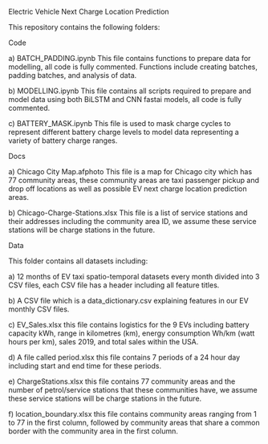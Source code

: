 Electric Vehicle Next Charge Location Prediction

This repository contains the following folders: 

Code
	
a) BATCH_PADDING.ipynb
This file contains functions to prepare data for modelling, all code is fully commented. Functions include creating batches, padding batches, and analysis of data.  

b) MODELLING.ipynb 
This file contains all scripts required to prepare and model data using both BiLSTM and CNN fastai models, all code is fully commented.

c) BATTERY_MASK.ipynb 
This file is used to mask charge cycles to represent different battery charge levels to model data representing a variety of battery charge ranges.


Docs

a) Chicago City Map.afphoto
This file is a map for Chicago city which has 77 community areas, these community areas are taxi passenger pickup and drop off locations as well as possible EV next charge location prediction areas.

b) Chicago-Charge-Stations.xlsx
This file is a list of service stations and their addresses including the community area ID, we assume these service stations will be charge stations in the future.


Data

This folder contains all datasets including: 

a) 12 months of EV taxi spatio-temporal datasets every month divided into 3 CSV files, each CSV file has a header including all feature titles.

b) A CSV file which is a data_dictionary.csv explaining features in our EV monthly CSV files.

c) EV_Sales.xlsx this file contains logistics for the 9 EVs including battery capacity kWh, range in kilometres (km), energy consumption Wh/km (watt hours per km), sales 2019, and total sales within the USA.

d) A file called period.xlsx this file contains 7 periods of a 24 hour day including start and end time for these periods.

e) ChargeStations.xlsx this file contains 77 community areas and the number of petrol/service stations that these communities have, we assume these service stations will be charge stations in the future.

f) location_boundary.xlsx this file contains community areas ranging from 1 to 77 in the first column, followed by community areas that share a common border with the community area in the first column.
 
